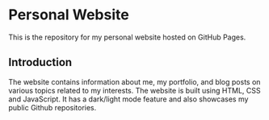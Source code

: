 # Personal Website

This is the repository for my personal website hosted on GitHub Pages.

## Introduction

The website contains information about me, my portfolio, and blog posts on various topics related to my interests. The website is built using HTML, CSS and JavaScript. It has a dark/light mode feature and also showcases my public Github repositories.
